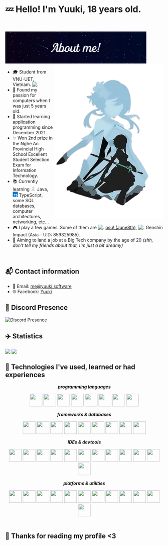 # 💤 Hello! I'm Yuuki, 18 years old.

<br/>
<br/>
<img src="assets/about-me-banner.png" width="450" />
<img src="assets/side_image.png" width="350" align="right" />

- 🎓 Student from VNU-UET, Vietnam. <img src="https://i.imgur.com/3KyfuCu.png" alt="." width="16" height="16"/>
- 🥰 Found my passion for computers when I was just 5 years old.
- 🌱 Started learning application programming since December 2021.
- ✨ Won 2nd prize in the Nghe An Provincial High School Excellent Student Selection Exam for Information Technology.
- 📚 Currently learning <img src="https://raw.githubusercontent.com/brand-icons/brands/66a515d0afc1bdf9cd308a9ae8d85e1bd23a4d97/icons/color/java.svg" alt="." width="16" height="16"/> Java, <img src="https://raw.githubusercontent.com/brand-icons/brands/66a515d0afc1bdf9cd308a9ae8d85e1bd23a4d97/icons/color/typescript.svg" alt="." width="16" height="16"/> TypeScript, some SQL databases, computer architectures, networking, etc...
- 🎮 I play a few games. Some of them are <img src="https://upload.wikimedia.org/wikipedia/commons/thumb/1/1e/Osu%21_Logo_2016.svg/1200px-Osu%21_Logo_2016.svg.png" alt="." width="16" height="16"/> [osu! (June8th)](https://osu.ppy.sh/users/33052231), <img src="https://static.wikia.nocookie.net/gensin-impact/images/8/80/Genshin_Impact.png" alt="." width="16" height="16"/> Genshin Impact (Asia - UID: 859325985).
- 🎯 Aiming to land a job at a Big Tech company by the age of 20 *(shh, don't tell my friends about that, I'm just a bit dreamy)*

<br/>

## 📬 Contact information
- 📧 Email: me@yuuki.software
- 🌐 Facebook: [Yuuki](https://facebook.com/yuuki.dev)

## 📌 Discord Presence
![Discord Presence](https://lanyard.cnrad.dev/api/1159648179294322700?showDisplayName=true&bg=000000&animated=true)

## ✈️ Statistics
<a><img height=200 align="center" src="https://github-readme-stats.vercel.app/api?username=im-yuuki&show_icons=true&theme=tokyonight" /></a>
<a><img height=200 align="center" src="https://github-readme-stats.vercel.app/api/top-langs/?username=im-yuuki&layout=compact&theme=tokyonight&langs_count=8&size_weight=0&count_weight=1" /></a>

## 💖 Technologies I've used, learned or had experiences
<div align="center">
<p><b><i>programming languages</i></b></p>
<img src="https://cdn.jsdelivr.net/gh/devicons/devicon@latest/icons/cplusplus/cplusplus-original.svg" width="40" height="40" />
<img src="https://cdn.jsdelivr.net/gh/devicons/devicon@latest/icons/arduino/arduino-original.svg" width="40" height="40" />
<img src="https://cdn.jsdelivr.net/gh/devicons/devicon@latest/icons/html5/html5-plain-wordmark.svg" width="40" height="40" />
<img src="https://cdn.jsdelivr.net/gh/devicons/devicon@latest/icons/css3/css3-original.svg" width="40" height="40" />
<img src="https://cdn.jsdelivr.net/gh/devicons/devicon@latest/icons/javascript/javascript-original.svg" width="40" height="40" />
<img src="https://cdn.jsdelivr.net/gh/devicons/devicon@latest/icons/typescript/typescript-original.svg" width="40" height="40" />
<img src="https://cdn.jsdelivr.net/gh/devicons/devicon@latest/icons/java/java-original.svg" width="40" height="40" />
<img src="https://cdn.jsdelivr.net/gh/devicons/devicon@latest/icons/python/python-original.svg" width="40" height="40" />
<br/>
<p><b><i>frameworks & databases</i></b></p>
<img src="https://cdn.jsdelivr.net/gh/devicons/devicon@latest/icons/cmake/cmake-original.svg" width="40" height="40" />
<img src="https://cdn.jsdelivr.net/gh/devicons/devicon@latest/icons/nodejs/nodejs-original.svg" width="40" height="40" />
<img src="https://cdn.jsdelivr.net/gh/devicons/devicon@latest/icons/bun/bun-original.svg" width="40" height="40" />
<img src="https://cdn.jsdelivr.net/gh/devicons/devicon@latest/icons/spring/spring-original.svg" width="40" height="40" />
<img src="https://cdn.jsdelivr.net/gh/devicons/devicon@latest/icons/renpy/renpy-original.svg" width="40" height="40" />
<img src="https://cdn.jsdelivr.net/gh/devicons/devicon@latest/icons/mongodb/mongodb-original.svg" width="40" height="40" />
<img src="https://cdn.jsdelivr.net/gh/devicons/devicon@latest/icons/mysql/mysql-original.svg" width="40" height="40" />
<img src="https://cdn.jsdelivr.net/gh/devicons/devicon@latest/icons/sqlite/sqlite-original.svg" width="40" height="40" />
<img src="https://cdn.jsdelivr.net/gh/devicons/devicon@latest/icons/redis/redis-original.svg" width="40" height="40" />
<br/>
<p><b><i>IDEs & devtools</i></b></p>
<img src="https://cdn.jsdelivr.net/gh/devicons/devicon@latest/icons/androidstudio/androidstudio-original.svg" width="40" height="40" />
<img src="https://cdn.jsdelivr.net/gh/devicons/devicon@latest/icons/clion/clion-original.svg" width="40" height="40" />
<img src="https://cdn.jsdelivr.net/gh/devicons/devicon@latest/icons/pycharm/pycharm-original.svg" width="40" height="40" />
<img src="https://cdn.jsdelivr.net/gh/devicons/devicon@latest/icons/intellij/intellij-original.svg" width="40" height="40" />
<img src="https://cdn.jsdelivr.net/gh/devicons/devicon@latest/icons/webstorm/webstorm-original.svg" width="40" height="40" />
<img src="https://cdn.jsdelivr.net/gh/devicons/devicon@latest/icons/vscode/vscode-original.svg" width="40" height="40" />
<img src="https://cdn.jsdelivr.net/gh/devicons/devicon@latest/icons/npm/npm-original-wordmark.svg" width="40" height="40" />
<img src="https://cdn.jsdelivr.net/gh/devicons/devicon@latest/icons/gradle/gradle-original.svg" width="40" height="40" />
<img src="https://cdn.jsdelivr.net/gh/devicons/devicon@latest/icons/pypi/pypi-original.svg" width="40" height="40" />
<img src="https://cdn.jsdelivr.net/gh/devicons/devicon@latest/icons/chrome/chrome-original.svg" width="40" height="40" />
<img src="https://cdn.jsdelivr.net/gh/devicons/devicon@latest/icons/git/git-original.svg" width="40" height="40" />
<img src="https://cdn.jsdelivr.net/gh/devicons/devicon@latest/icons/postman/postman-original.svg" width="40" height="40" />
<br/>
<p><b><i>platforms & utilities</i></b></p>
<img src="https://cdn.jsdelivr.net/gh/devicons/devicon@latest/icons/archlinux/archlinux-original.svg" width="40" height="40" />
<img src="https://cdn.jsdelivr.net/gh/devicons/devicon@latest/icons/ubuntu/ubuntu-original.svg" width="40" height="40" />
<img src="https://cdn.jsdelivr.net/gh/devicons/devicon@latest/icons/android/android-plain.svg" width="40" height="40" />
<img src="https://cdn.jsdelivr.net/gh/devicons/devicon@latest/icons/windows11/windows11-original.svg" width="40" height="40" />
<img src="https://cdn.jsdelivr.net/gh/devicons/devicon@latest/icons/docker/docker-plain.svg" width="40" height="40" />
<img src="https://cdn.jsdelivr.net/gh/devicons/devicon@latest/icons/githubactions/githubactions-original.svg" width="40" height="40" />
<img src="https://cdn.jsdelivr.net/gh/devicons/devicon@latest/icons/azure/azure-original.svg" width="40" height="40" />
<img src="https://cdn.jsdelivr.net/gh/devicons/devicon@latest/icons/amazonwebservices/amazonwebservices-original-wordmark.svg" width="40" height="40" />
<img src="https://cdn.jsdelivr.net/gh/devicons/devicon@latest/icons/selenium/selenium-original.svg" width="40" height="40" />
<img src="https://cdn.jsdelivr.net/gh/devicons/devicon@latest/icons/cloudflare/cloudflare-original.svg" width="40" height="40" />
<img src="https://cdn.jsdelivr.net/gh/devicons/devicon@latest/icons/photoshop/photoshop-original.svg" width="40" height="40" />
<img src="https://cdn.jsdelivr.net/gh/devicons/devicon@latest/icons/stackoverflow/stackoverflow-original.svg" width="40" height="40" />
<br/>
<br/>
</div>

## 🥰 Thanks for reading my profile <3

<br/>


